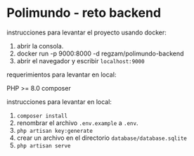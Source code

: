 # Polimundo - reto backend

instrucciones para levantar el proyecto usando docker:

1. abrir la consola.
2. docker run -p 9000:8000 -d regzam/polimundo-backend
3. abrir el navegador y escribir ```localhost:9000```


requerimientos para levantar en local:

PHP >= 8.0
composer

instrucciones para levantar en local:
1. ```composer install```
2. renombrar el archivo ```.env.example``` a ```.env```.
3. ```php artisan key:generate```
4. crear un archivo en el directorio ```database/database.sqlite```
1. ```php artisan serve```



